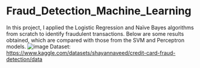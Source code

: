 # Fraud_Detection_Machine_Learning
In this project, I applied the Logistic Regression and Naïve Bayes algorithms from scratch to identify fraudulent transactions. Below are some results obtained, which are compared with those from the SVM and Perceptron models.
![image](https://github.com/ferdisteyn/Fraud_Detection_Machine_Learning/assets/86238321/28e8d33c-4ac4-4300-886a-6da63241c258)
Dataset: https://www.kaggle.com/datasets/shayannaveed/credit-card-fraud-detection/data
